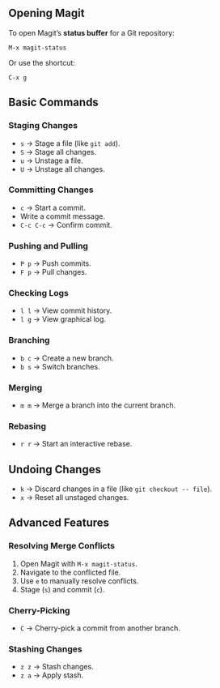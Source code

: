 


## Opening Magit
To open Magit’s **status buffer** for a Git repository:
```elisp
M-x magit-status
```
Or use the shortcut:
```elisp
C-x g
```

## Basic Commands
### Staging Changes
- `s` → Stage a file (like `git add`).
- `S` → Stage all changes.
- `u` → Unstage a file.
- `U` → Unstage all changes.

### Committing Changes
- `c` → Start a commit.
- Write a commit message.
- `C-c C-c` → Confirm commit.

### Pushing and Pulling
- `P p` → Push commits.
- `F p` → Pull changes.

### Checking Logs
- `l l` → View commit history.
- `l g` → View graphical log.

### Branching
- `b c` → Create a new branch.
- `b s` → Switch branches.

### Merging
- `m m` → Merge a branch into the current branch.

### Rebasing
- `r r` → Start an interactive rebase.

## Undoing Changes
- `k` → Discard changes in a file (like `git checkout -- file`).
- `x` → Reset all unstaged changes.

## Advanced Features
### Resolving Merge Conflicts
1. Open Magit with `M-x magit-status`.
2. Navigate to the conflicted file.
3. Use `e` to manually resolve conflicts.
4. Stage (`s`) and commit (`c`).

### Cherry-Picking
- `C` → Cherry-pick a commit from another branch.

### Stashing Changes
- `z z` → Stash changes.
- `z a` → Apply stash.



